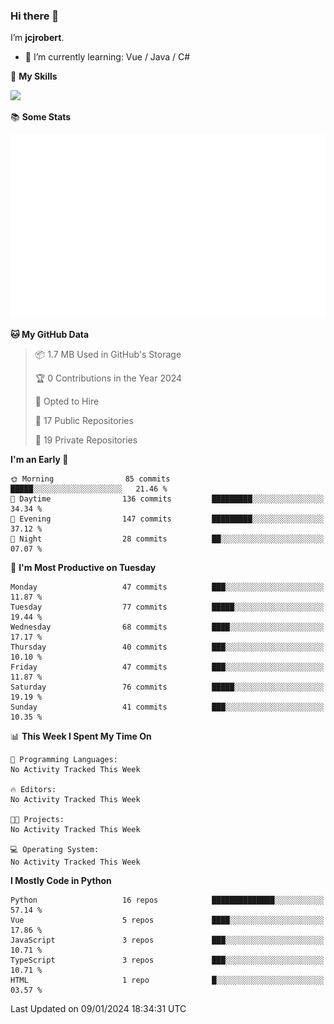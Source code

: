### Hi there 👋

I’m **jcjrobert**.

- 🌱 I’m currently learning: Vue / Java / C#

🌟 **My Skills**

![](https://img.shields.io/badge/-Python-3e74a2?style=flat-square&logo=Python&logoColor=fff)

📚 **Some Stats**

![](https://github.com/jcjrobert/github-stats/blob/master/generated/overview.svg)

<!--START_SECTION:waka-->
**🐱 My GitHub Data** 

> 📦 1.7 MB Used in GitHub's Storage 
 > 
> 🏆 0 Contributions in the Year 2024
 > 
> 💼 Opted to Hire
 > 
> 📜 17 Public Repositories 
 > 
> 🔑 19 Private Repositories 
 > 
**I'm an Early 🐤** 

```text
🌞 Morning                85 commits          █████░░░░░░░░░░░░░░░░░░░░   21.46 % 
🌆 Daytime                136 commits         █████████░░░░░░░░░░░░░░░░   34.34 % 
🌃 Evening                147 commits         █████████░░░░░░░░░░░░░░░░   37.12 % 
🌙 Night                  28 commits          ██░░░░░░░░░░░░░░░░░░░░░░░   07.07 % 
```
📅 **I'm Most Productive on Tuesday** 

```text
Monday                   47 commits          ███░░░░░░░░░░░░░░░░░░░░░░   11.87 % 
Tuesday                  77 commits          █████░░░░░░░░░░░░░░░░░░░░   19.44 % 
Wednesday                68 commits          ████░░░░░░░░░░░░░░░░░░░░░   17.17 % 
Thursday                 40 commits          ███░░░░░░░░░░░░░░░░░░░░░░   10.10 % 
Friday                   47 commits          ███░░░░░░░░░░░░░░░░░░░░░░   11.87 % 
Saturday                 76 commits          █████░░░░░░░░░░░░░░░░░░░░   19.19 % 
Sunday                   41 commits          ███░░░░░░░░░░░░░░░░░░░░░░   10.35 % 
```


📊 **This Week I Spent My Time On** 

```text
💬 Programming Languages: 
No Activity Tracked This Week

🔥 Editors: 
No Activity Tracked This Week

🐱‍💻 Projects: 
No Activity Tracked This Week

💻 Operating System: 
No Activity Tracked This Week
```

**I Mostly Code in Python** 

```text
Python                   16 repos            ██████████████░░░░░░░░░░░   57.14 % 
Vue                      5 repos             ████░░░░░░░░░░░░░░░░░░░░░   17.86 % 
JavaScript               3 repos             ███░░░░░░░░░░░░░░░░░░░░░░   10.71 % 
TypeScript               3 repos             ███░░░░░░░░░░░░░░░░░░░░░░   10.71 % 
HTML                     1 repo              █░░░░░░░░░░░░░░░░░░░░░░░░   03.57 % 
```




 Last Updated on 09/01/2024 18:34:31 UTC
<!--END_SECTION:waka-->
